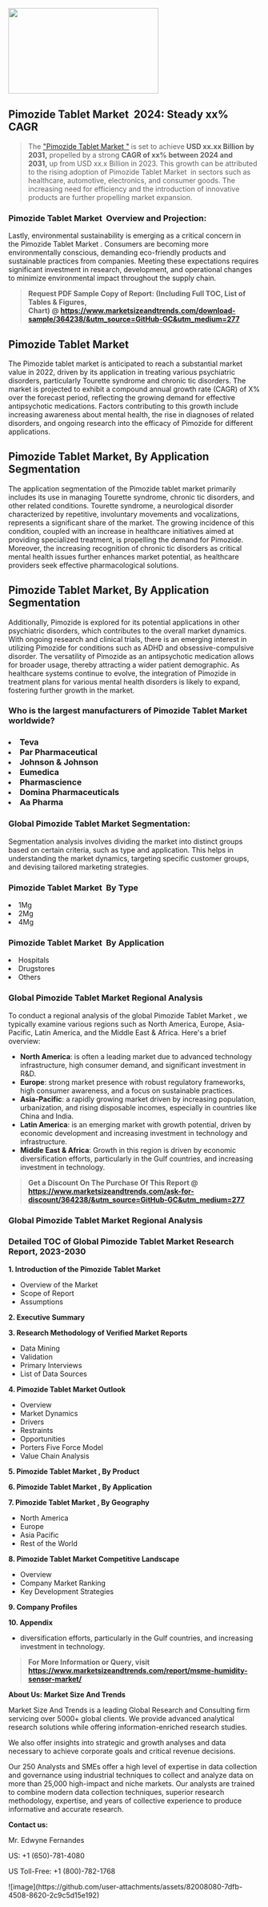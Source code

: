<p><img class="alignnone size-medium wp-image-20088" src="https://ffe5etoiles.com/wp-content/uploads/2024/12/MST1-300x171.png" alt="" width="300" height="171" /></p><h2 id="ember46" class="ember-view reader-text-block__heading-2">Pimozide Tablet Market &nbsp;2024: Steady&nbsp;xx% CAGR</h2><blockquote id="ember47" class="ember-view reader-text-block__blockquote">The&nbsp;<a class="app-aware-link " href="https://www.marketsizeandtrends.com/download-sample/364238/&utm_source=GitHub-GC&utm_medium=277" target="_blank" data-test-app-aware-link="">"Pimozide Tablet Market "</a>&nbsp;is set to achieve&nbsp;<strong>USD&nbsp;xx.xx&nbsp;Billion by 2031,</strong>&nbsp;propelled by a strong&nbsp;<strong>CAGR of&nbsp;xx% between 2024 and 2031,</strong>&nbsp;up from USD xx.x Billion in 2023. This growth can be attributed to the rising adoption of&nbsp;Pimozide Tablet Market &nbsp;in sectors such as healthcare, automotive, electronics, and consumer goods. The increasing need for efficiency and the introduction of innovative products are further propelling market expansion.</blockquote><h3 id="ember48" class="ember-view reader-text-block__heading-3">Pimozide Tablet Market &nbsp;Overview and Projection:</h3><p id="ember49" class="ember-view reader-text-block__paragraph">Lastly, environmental sustainability is emerging as a critical concern in the&nbsp;Pimozide Tablet Market . Consumers are becoming more environmentally conscious, demanding eco-friendly products and sustainable practices from companies. Meeting these expectations requires significant investment in research, development, and operational changes to minimize environmental impact throughout the supply chain.</p><blockquote id="ember50" class="ember-view reader-text-block__blockquote"><strong>Request PDF Sample Copy of Report: (Including Full TOC, List of Tables &amp; Figures, Chart)&nbsp;@&nbsp;<strong><a href="https://www.marketsizeandtrends.com/download-sample/364238/&utm_source=GitHub-GC&utm_medium=277" target="_blank">https://www.marketsizeandtrends.com/download-sample/364238/&utm_source=GitHub-GC&utm_medium=277</a></strong></strong></blockquote><h3 class=""> <h2>Pimozide Tablet Market</h2><p>The Pimozide tablet market is anticipated to reach a substantial market value in 2022, driven by its application in treating various psychiatric disorders, particularly Tourette syndrome and chronic tic disorders. The market is projected to exhibit a compound annual growth rate (CAGR) of X% over the forecast period, reflecting the growing demand for effective antipsychotic medications. Factors contributing to this growth include increasing awareness about mental health, the rise in diagnoses of related disorders, and ongoing research into the efficacy of Pimozide for different applications.</p><h2>Pimozide Tablet Market, By Application Segmentation</h2><p>The application segmentation of the Pimozide tablet market primarily includes its use in managing Tourette syndrome, chronic tic disorders, and other related conditions. Tourette syndrome, a neurological disorder characterized by repetitive, involuntary movements and vocalizations, represents a significant share of the market. The growing incidence of this condition, coupled with an increase in healthcare initiatives aimed at providing specialized treatment, is propelling the demand for Pimozide. Moreover, the increasing recognition of chronic tic disorders as critical mental health issues further enhances market potential, as healthcare providers seek effective pharmacological solutions.</p><h2>Pimozide Tablet Market, By Application Segmentation</h2><p>Additionally, Pimozide is explored for its potential applications in other psychiatric disorders, which contributes to the overall market dynamics. With ongoing research and clinical trials, there is an emerging interest in utilizing Pimozide for conditions such as ADHD and obsessive-compulsive disorder. The versatility of Pimozide as an antipsychotic medication allows for broader usage, thereby attracting a wider patient demographic. As healthcare systems continue to evolve, the integration of Pimozide in treatment plans for various mental health disorders is likely to expand, fostering further growth in the market.</p></h3><h3 id="" class="">Who is the largest manufacturers of&nbsp;Pimozide Tablet Market  worldwide?</h3><h3 class=""></Li><Li>Teva</Li><Li> Par Pharmaceutical</Li><Li> Johnson & Johnson</Li><Li> Eumedica</Li><Li> Pharmascience</Li><Li> Domina Pharmaceuticals</Li><Li> Aa Pharma</h3><h3 id="ember53" class="ember-view reader-text-block__heading-3">Global&nbsp;Pimozide Tablet Market  Segmentation:</h3><p id="ember54" class="ember-view reader-text-block__paragraph">Segmentation analysis involves dividing the market into distinct groups based on certain criteria, such as type and application. This helps in understanding the market dynamics, targeting specific customer groups, and devising tailored marketing strategies.</p><h3 id="" class="">Pimozide Tablet Market &nbsp;By Type</h3><p></Li><Li>1Mg</Li><Li> 2Mg</Li><Li> 4Mg</p><h3 id="" class="">Pimozide Tablet Market &nbsp;By Application</h3><p class=""></Li><Li>Hospitals</Li><Li> Drugstores</Li><Li> Others</p><h3 id="ember62" class="ember-view reader-text-block__heading-3">Global Pimozide Tablet Market  Regional Analysis</h3><p id="ember63" class="ember-view reader-text-block__paragraph">To conduct a regional analysis of the global Pimozide Tablet Market , we typically examine various regions such as North America, Europe, Asia-Pacific, Latin America, and the Middle East &amp; Africa. Here's a brief overview:</p><ul><li><strong>North America</strong>: is often a leading market due to advanced technology infrastructure, high consumer demand, and significant investment in R&amp;D.</li><li><strong>Europe</strong>: strong market presence with robust regulatory frameworks, high consumer awareness, and a focus on sustainable practices.</li><li><strong>Asia-Pacific</strong>: a rapidly growing market driven by increasing population, urbanization, and rising disposable incomes, especially in countries like China and India.</li><li><strong>Latin America</strong>: is an emerging market with growth potential, driven by economic development and increasing investment in technology and infrastructure.</li><li><strong>Middle East &amp; Africa</strong>: Growth in this region is driven by economic diversification efforts, particularly in the Gulf countries, and increasing investment in technology.</li></ul><blockquote id="ember61" class="ember-view reader-text-block__blockquote"><strong>Get a Discount On The Purchase Of This Report @ <strong><a href="https://html-cleaner.com/" target="">https://www.marketsizeandtrends.com/ask-for-discount/364238/&utm_source=GitHub-GC&utm_medium=277</a></strong></strong></blockquote><h3 id="ember62" class="ember-view reader-text-block__heading-3">Global Pimozide Tablet Market  Regional Analysis</h3><h3 id="" class="">Detailed TOC of Global Pimozide Tablet Market  Research Report, 2023-2030</h3><p id="" class=""><strong>1. Introduction of the Pimozide Tablet Market </strong></p><ul><li>Overview of the Market</li><li>Scope of Report</li><li>Assumptions</li></ul><p id="" class=""><strong>2. Executive Summary</strong></p><p id="" class=""><strong>3. Research Methodology of Verified Market Reports</strong></p><ul><li>Data Mining</li><li>Validation</li><li>Primary Interviews</li><li>List of Data Sources</li></ul><p id="" class=""><strong>4. Pimozide Tablet Market  Outlook</strong></p><ul><li>Overview</li><li>Market Dynamics</li><li>Drivers</li><li>Restraints</li><li>Opportunities</li><li>Porters Five Force Model</li><li>Value Chain Analysis</li></ul><p id="" class=""><strong>5. Pimozide Tablet Market , By Product</strong></p><p id="" class=""><strong>6. Pimozide Tablet Market , By Application</strong></p><p id="" class=""><strong>7. Pimozide Tablet Market , By Geography</strong></p><ul><li>North America</li><li>Europe</li><li>Asia Pacific</li><li>Rest of the World</li></ul><p id="" class=""><strong>8. Pimozide Tablet Market  Competitive Landscape</strong></p><ul><li>Overview</li><li>Company Market Ranking</li><li>Key Development Strategies</li></ul><p id="" class=""><strong>9. Company Profiles</strong></p><p id="" class=""><strong>10. Appendix</strong></p><ul><li>diversification efforts, particularly in the Gulf countries, and increasing investment in technology.</li></ul><blockquote id="ember65" class="ember-view reader-text-block__blockquote"><strong>For More Information or Query, visit <strong><strong><a href="https://html-cleaner.com/" target="">https://www.marketsizeandtrends.com/report/msme-humidity-sensor-market/</a></strong></strong></strong></blockquote><p id="" class=""><strong>About Us: Market Size And Trends</strong></p><p id="" class="">Market Size And Trends is a leading Global Research and Consulting firm servicing over 5000+ global clients. We provide advanced analytical research solutions while offering information-enriched research studies.</p><p id="" class="">We also offer insights into strategic and growth analyses and data necessary to achieve corporate goals and critical revenue decisions.</p><p id="" class="">Our 250 Analysts and SMEs offer a high level of expertise in data collection and governance using industrial techniques to collect and analyze data on more than 25,000 high-impact and niche markets. Our analysts are trained to combine modern data collection techniques, superior research methodology, expertise, and years of collective experience to produce informative and accurate research.</p><p id="" class=""><strong>Contact us:</strong></p><p id="" class="">Mr. Edwyne Fernandes</p><p id="" class="">US: +1 (650)-781-4080</p><p id="" class="">US Toll-Free: +1 (800)-782-1768</p>
![image](https://github.com/user-attachments/assets/82008080-7dfb-4508-8620-2c9c5d15e192)
